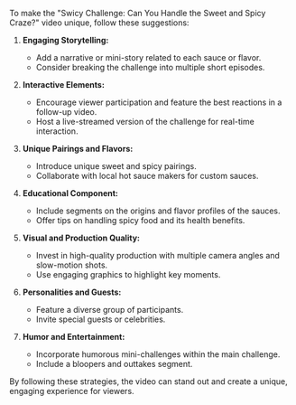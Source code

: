 To make the "Swicy Challenge: Can You Handle the Sweet and Spicy Craze?" video unique, follow these suggestions:

1. **Engaging Storytelling:**
   - Add a narrative or mini-story related to each sauce or flavor.
   - Consider breaking the challenge into multiple short episodes.

2. **Interactive Elements:**
   - Encourage viewer participation and feature the best reactions in a follow-up video.
   - Host a live-streamed version of the challenge for real-time interaction.

3. **Unique Pairings and Flavors:**
   - Introduce unique sweet and spicy pairings.
   - Collaborate with local hot sauce makers for custom sauces.

4. **Educational Component:**
   - Include segments on the origins and flavor profiles of the sauces.
   - Offer tips on handling spicy food and its health benefits.

5. **Visual and Production Quality:**
   - Invest in high-quality production with multiple camera angles and slow-motion shots.
   - Use engaging graphics to highlight key moments.

6. **Personalities and Guests:**
   - Feature a diverse group of participants.
   - Invite special guests or celebrities.

7. **Humor and Entertainment:**
   - Incorporate humorous mini-challenges within the main challenge.
   - Include a bloopers and outtakes segment.

By following these strategies, the video can stand out and create a unique, engaging experience for viewers.